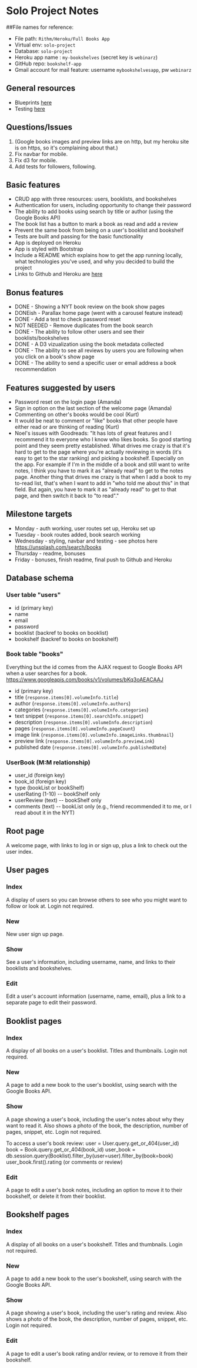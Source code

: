 # Solo Project Notes


##File names for reference:

* File path: `Rithm/Heroku/Full Books App`
* Virtual env: `solo-project`
* Database: `solo-project`
* Heroku app name : `my-bookshelves` (secret key is `webinarz`)
* GitHub repo: `bookshelf-app`
* Gmail account for mail feature: username `mybookshelvesapp`, pw `webinarz`

## General resources

* Blueprints [here](https://github.com/rithmschool/python_curriculum/blob/master/Unit-02/01-blueprints.md)
* Testing [here](https://github.com/rithmschool/python_curriculum/blob/master/Unit-02/04-flask_login.md)

## Questions/Issues

1. (Google books images and preview links are on http, but my heroku site is on https, so it's complaining about that.)
2. Fix navbar for mobile.
3. Fix d3 for mobile.
2. Add tests for followers, following.

## Basic features

* CRUD app with three resources: users, booklists, and bookshelves
* Authentication for users, including opportunity to change their password
* The ability to add books using search by title or author (using the Google Books API)
* The book list has a button to mark a book as read and add a review
* Prevent the same book from being on a user's booklist and bookshelf
* Tests are built and passing for the basic functionality
* App is deployed on Heroku
* App is styled with Bootstrap
* Include a README which explains how to get the app running locally, what technologies you've used, and why you decided to build the project
* Links to Github and Heroku are [here](https://github.com/rithmschool/fullstack_project/blob/master/applications.md)

## Bonus features

* DONE - Showing a NYT book review on the book show pages
* DONEish - Parallax home page (went with a carousel feature instead)
* DONE - Add a test to check password reset
* NOT NEEDED - Remove duplicates from the book search
* DONE - The ability to follow other users and see their booklists/bookshelves
* DONE - A D3 vizualization using the book metadata collected
* DONE - The ability to see all reviews by users you are following when you click on a book's show page
* DONE - The ability to send a specific user or email address a book recommendation

## Features suggested by users

* Password reset on the login page (Amanda)
* Sign in option on the last section of the welcome page (Amanda)
* Commenting on other's books would be cool (Kurt)
* It would be neat to comment or "like" books that other people have either read or are thinking of reading (Kurt)
* Noel's issues with Goodreads: "It has lots of great features and I recommend it to everyone who I know who likes books. So good starting point and they seem pretty established. What drives me crazy is that it's hard to get to the page where you're actually reviewing in words (it's easy to get to the star ranking) and picking a bookshelf. Especially on the app. For example if I'm in the middle of a book and still want to write notes, I think you have to mark it as "already read" to get to the notes page. Another thing that drives me crazy is that when I add a book to my to-read list, that's when I want to add in "who told me about this" in that field. But again, you have to mark it as "already read" to get to that page, and then switch it back to "to read"."

## Milestone targets

* Monday - auth working, user routes set up, Heroku set up
* Tuesday - book routes added, book search working
* Wednesday - styling, navbar and testing - see photos here https://unsplash.com/search/books
* Thursday - readme, bonuses
* Friday - bonuses, finish readme, final push to Github and Heroku

## Database schema

### User table "users"
- id (primary key)
- name
- email
- password
- booklist (backref to books on booklist)
- bookshelf (backref to books on bookshelf)

### Book table "books"
Everything but the id comes from the AJAX request to Google Books API when a user searches for a book.
https://www.googleapis.com/books/v1/volumes/bKq3oAEACAAJ 
- id (primary key)
- title (`response.items[0].volumeInfo.title`)
- author (`response.items[0].volumeInfo.authors`)
- categories (`response.items[0].volumeInfo.categories`)
- text snippet (`response.items[0].searchInfo.snippet`)
- description (`response.items[0].volumeInfo.description`)
- pages (`response.items[0].volumeInfo.pageCount`)
- image link (`response.items[0].volumeInfo.imageLinks.thumbnail`)
- preview link (`response.items[0].volumeInfo.previewLink`)
- published date (`response.items[0].volumeInfo.publishedDate`)

### UserBook (M:M relationship)
- user_id (foreign key)
- book_id (foreign key)
- type (bookList or bookShelf)
- userRating (1-10) -- bookShelf only
- userReview (text) -- bookShelf only
- comments (text) -- bookList only (e.g., friend recommended it to me, or I read about it in the NYT)

## Root page

A welcome page, with links to log in or sign up, plus a link to check out the user index.

## User pages

### Index

A display of users so you can browse others to see who you might want to follow or look at. Login not required.

### New

New user sign up page.

### Show

See a user's information, including username, name, and links to their booklists and bookshelves. 

### Edit

Edit a user's account information (username, name, email), plus a link to a separate page to edit their password.

## Booklist pages

### Index

A display of all books on a user's booklist. Titles and thumbnails. Login not required.

### New

A page to add a new book to the user's booklist, using search with the Google Books API. 

### Show

A page showing a user's book, including the user's notes about why they want to read it. Also shows a photo of the book, the description, number of pages, snippet, etc. Login not required.

To access a user's book review: 
user = User.query.get_or_404(user_id)
book = Book.query.get_or_404(book_id)
user_book = db.session.query(Booklist).filter_by(user=user).filter_by(book=book)
user_book.first().rating (or comments or review)


### Edit

A page to edit a user's book notes, including an option to move it to their bookshelf, or delete it from their booklist.


## Bookshelf pages

### Index

A display of all books on a user's bookshelf. Titles and thumbnails. Login not required.

### New

A page to add a new book to the user's bookshelf, using search with the Google Books API. 

### Show

A page showing a user's book, including the user's rating and review. Also shows a photo of the book, the description, number of pages, snippet, etc. Login not required.

### Edit

A page to edit a user's book rating and/or review, or to remove it from their bookshelf.